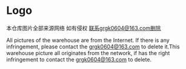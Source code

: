 # Logo
本仓库图片全部来源网络 如有侵权 联系grgk0604@163.com删除

All pictures of the warehouse are from the Internet. If there is any infringement, please contact the grgk0604@163.com to delete it.This warehouse picture all originates from the network, if has the right infringement to contact the grgk0604@163.com to delete.

